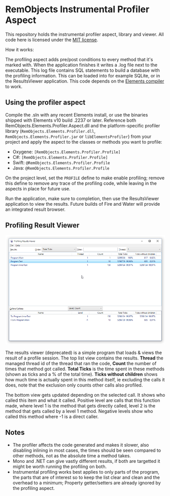 # RemObjects Instrumental Profiler Aspect


This repository holds the instrumental profiler aspect, library and viewer. All code here is licensed under the [MIT license](LICNSE.md).

How it works:

The profiling aspect adds pre/post conditions to every method that it's marked with. When the application finishes it writes a .log file next to the executable. This log file contains SQL statements to build a database with the profiling information. This can be loaded into for example SQLite, or in the ResultsViewer application. This code depends on the [Elements compiler](http://www.elementscompiler.com) to work.

## Using the profiler aspect

Compile the .sln with any recent Elements install, or use the binaries shipped with Elements v10 build .2237 or later. Reference both RemObjects.Elements.Profiler.Aspect.dll and the platform-specific profiler library (`RemObjects.Elements.Profiler.dll`, `RemObjects.Elements.Profiler.jar` or `libElementsProfiler`)  from your project and apply the aspect to the classes or methods you want to profile: 

* Oxygene: `[RemObjects.Elements.Profiler.Profile]`
* C#: `[RemObjects.Elements.Profiler.Profile]`
* Swift: `@RemObjects.Elements.Profiler.Profile`
* Java: `@RemObjects.Elements.Profiler.Profile`

On the project level, set the `PROFILE` define to make enable profiling; remove this define to remove any trace of the profiling code, while leaving in the aspects in place for future use.

Run the application, make sure to completion, then use the ResultsViewer application to view the results. Future builds of Fire and Water will provide an integrated result browser.

## Profiling Result Viewer

![Profiler Screenshot](Profiler.png)

The results viewer (deprecated) is a simple program that loads & views the result of a profile session. The top list view contains the results. **Thread** the managed thread id of the thread that ran the code, **Count** the number of times that method got called. **Total Ticks** is the time spent in these methods (shown as ticks and a % of the total time). **Ticks without children** shows how much time is actually spent in this method itself, ie excluding the calls it does, note that the exclusion only counts other calls also profiled.

The bottom view gets updated depending on the selected call. It shows who called this item and what it called. Positive level are calls that this function made, where level 1 is the method that gets directly called, level 2 is the method that gets called by a level 1 method. Negative levels show who called this method where -1 is a direct caller.
## Notes

* The profiler affects the code generated and makes it slower, also disabling inlining in most cases, the times should be seen compared to other methods, not as the absolute time a method takes.
* Mono and .NET can give vastly different results, if both are targetted it might be worth running the profiling on both.
* Instrumental profiling works best applies to only parts of the program, the parts that are of interest so to keep the list clear and clean and the overhead to a minimum; Property getter/setters are already ignored by the profiling aspect.
